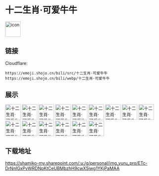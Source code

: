 # 十二生肖·可爱牛牛
<img src="https://emoji.shojo.cn/bili/src/十二生肖·可爱牛牛/icon.png" width="50" height="50" alt="icon">

## 链接
Cloudflare:
```
https://emoji.shojo.cn/bili/src/十二生肖·可爱牛牛
https://emoji.shojo.cn/bili/webp/十二生肖·可爱牛牛
```
## 展示
<img src="https://emoji.shojo.cn/bili/src/十二生肖·可爱牛牛/十二生肖·可爱牛牛-666.png" width="50" height="50" alt="十二生肖·可爱牛牛-666">
<img src="https://emoji.shojo.cn/bili/src/十二生肖·可爱牛牛/十二生肖·可爱牛牛-OK.png" width="50" height="50" alt="十二生肖·可爱牛牛-OK">
<img src="https://emoji.shojo.cn/bili/src/十二生肖·可爱牛牛/十二生肖·可爱牛牛-晕了.png" width="50" height="50" alt="十二生肖·可爱牛牛-晕了">
<img src="https://emoji.shojo.cn/bili/src/十二生肖·可爱牛牛/十二生肖·可爱牛牛-别太荒谬.png" width="50" height="50" alt="十二生肖·可爱牛牛-别太荒谬">
<img src="https://emoji.shojo.cn/bili/src/十二生肖·可爱牛牛/十二生肖·可爱牛牛-崇拜.png" width="50" height="50" alt="十二生肖·可爱牛牛-崇拜">
<img src="https://emoji.shojo.cn/bili/src/十二生肖·可爱牛牛/十二生肖·可爱牛牛-开眼了.png" width="50" height="50" alt="十二生肖·可爱牛牛-开眼了">
<img src="https://emoji.shojo.cn/bili/src/十二生肖·可爱牛牛/十二生肖·可爱牛牛-撒花.png" width="50" height="50" alt="十二生肖·可爱牛牛-撒花">
<img src="https://emoji.shojo.cn/bili/src/十二生肖·可爱牛牛/十二生肖·可爱牛牛-润！.png" width="50" height="50" alt="十二生肖·可爱牛牛-润！">
<img src="https://emoji.shojo.cn/bili/src/十二生肖·可爱牛牛/十二生肖·可爱牛牛-听到了！.png" width="50" height="50" alt="十二生肖·可爱牛牛-听到了！">
<img src="https://emoji.shojo.cn/bili/src/十二生肖·可爱牛牛/十二生肖·可爱牛牛-偷看.png" width="50" height="50" alt="十二生肖·可爱牛牛-偷看">
<img src="https://emoji.shojo.cn/bili/src/十二生肖·可爱牛牛/十二生肖·可爱牛牛-无语.png" width="50" height="50" alt="十二生肖·可爱牛牛-无语">
<img src="https://emoji.shojo.cn/bili/src/十二生肖·可爱牛牛/十二生肖·可爱牛牛-石化.png" width="50" height="50" alt="十二生肖·可爱牛牛-石化">
<img src="https://emoji.shojo.cn/bili/src/十二生肖·可爱牛牛/十二生肖·可爱牛牛-好耶.png" width="50" height="50" alt="十二生肖·可爱牛牛-好耶">
<img src="https://emoji.shojo.cn/bili/src/十二生肖·可爱牛牛/十二生肖·可爱牛牛-庆祝一下.png" width="50" height="50" alt="十二生肖·可爱牛牛-庆祝一下">
<img src="https://emoji.shojo.cn/bili/src/十二生肖·可爱牛牛/十二生肖·可爱牛牛-彩虹生产者.png" width="50" height="50" alt="十二生肖·可爱牛牛-彩虹生产者">

## 下载地址

https://shamiko-my.sharepoint.com/:u:/g/personal/img_yuru_pro/ETc-DrNnIGxPvWRDNpKtCeUBMbzhH9cwX5iwg1YKjPaMAA